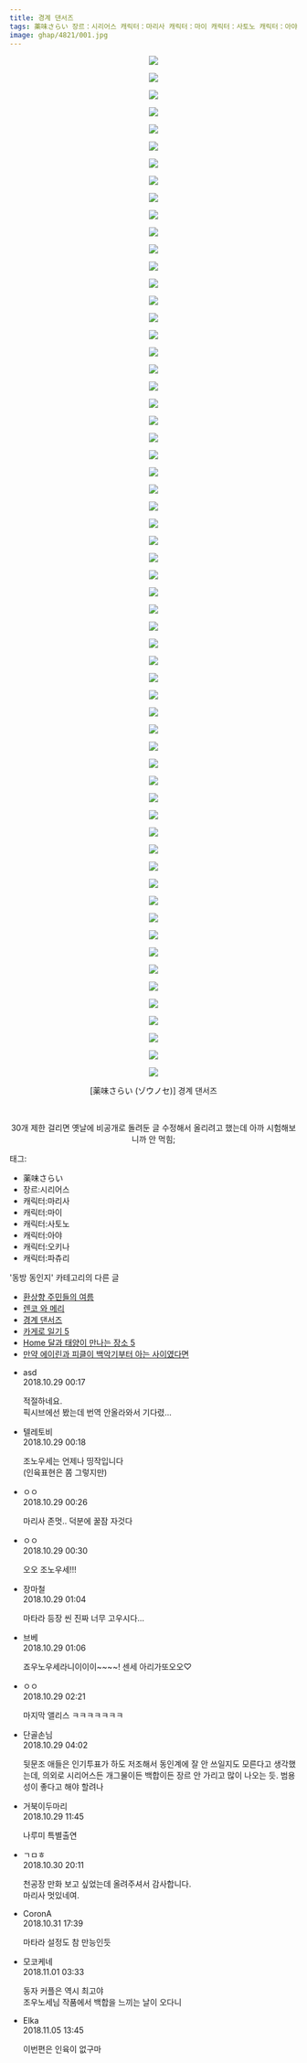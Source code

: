 ```yaml
---
title: 경계 댄서즈
tags: 薬味さらい 장르：시리어스 캐릭터：마리사 캐릭터：마이 캐릭터：사토노 캐릭터：아야 캐릭터：오키나 캐릭터：파츄리 ゾウノセ 동방_동인지
image: ghap/4821/001.jpg
---
```

<div class="article">
<p style="text-align: center; clear: none; float: none;"><img src="{{ site.nasurl }}/ghap/4821/001.jpg"/></p>
<p style="text-align: center; clear: none; float: none;"><img src="{{ site.nasurl }}/ghap/4821/002.jpg"/></p>
<p style="text-align: center; clear: none; float: none;"><img src="{{ site.nasurl }}/ghap/4821/003.jpg"/></p>
<p style="text-align: center; clear: none; float: none;"><img src="{{ site.nasurl }}/ghap/4821/004.jpg"/></p>
<p style="text-align: center; clear: none; float: none;"><img src="{{ site.nasurl }}/ghap/4821/005.jpg"/></p>
<p style="text-align: center; clear: none; float: none;"><img src="{{ site.nasurl }}/ghap/4821/006.jpg"/></p>
<p style="text-align: center; clear: none; float: none;"><img src="{{ site.nasurl }}/ghap/4821/007.jpg"/></p>
<p style="text-align: center; clear: none; float: none;"><img src="{{ site.nasurl }}/ghap/4821/008.jpg"/></p>
<p style="text-align: center; clear: none; float: none;"><img src="{{ site.nasurl }}/ghap/4821/009.jpg"/></p>
<p style="text-align: center; clear: none; float: none;"><img src="{{ site.nasurl }}/ghap/4821/010.jpg"/></p>
<p style="text-align: center; clear: none; float: none;"><img src="{{ site.nasurl }}/ghap/4821/011.jpg"/></p>
<p style="text-align: center; clear: none; float: none;"><img src="{{ site.nasurl }}/ghap/4821/012.jpg"/></p>
<p style="text-align: center; clear: none; float: none;"><img src="{{ site.nasurl }}/ghap/4821/013.jpg"/></p>
<p style="text-align: center; clear: none; float: none;"><img src="{{ site.nasurl }}/ghap/4821/014.jpg"/></p>
<p style="text-align: center; clear: none; float: none;"><img src="{{ site.nasurl }}/ghap/4821/015.jpg"/></p>
<p style="text-align: center; clear: none; float: none;"><img src="{{ site.nasurl }}/ghap/4821/016.jpg"/></p>
<p style="text-align: center; clear: none; float: none;"><img src="{{ site.nasurl }}/ghap/4821/017.jpg"/></p>
<p style="text-align: center; clear: none; float: none;"><img src="{{ site.nasurl }}/ghap/4821/018.jpg"/></p>
<p style="text-align: center; clear: none; float: none;"><img src="{{ site.nasurl }}/ghap/4821/019.jpg"/></p>
<p style="text-align: center; clear: none; float: none;"><img src="{{ site.nasurl }}/ghap/4821/020.jpg"/></p>
<p style="text-align: center; clear: none; float: none;"><img src="{{ site.nasurl }}/ghap/4821/021.jpg"/></p>
<p style="text-align: center; clear: none; float: none;"><img src="{{ site.nasurl }}/ghap/4821/022.jpg"/></p>
<p style="text-align: center; clear: none; float: none;"><img src="{{ site.nasurl }}/ghap/4821/023.jpg"/></p>
<p style="text-align: center; clear: none; float: none;"><img src="{{ site.nasurl }}/ghap/4821/024.jpg"/></p>
<p style="text-align: center; clear: none; float: none;"><img src="{{ site.nasurl }}/ghap/4821/025.jpg"/></p>
<p style="text-align: center; clear: none; float: none;"><img src="{{ site.nasurl }}/ghap/4821/026.jpg"/></p>
<p style="text-align: center; clear: none; float: none;"><img src="{{ site.nasurl }}/ghap/4821/027.jpg"/></p>
<p style="text-align: center; clear: none; float: none;"><img src="{{ site.nasurl }}/ghap/4821/028.jpg"/></p>
<p style="text-align: center; clear: none; float: none;"><img src="{{ site.nasurl }}/ghap/4821/029.jpg"/></p>
<p style="text-align: center; clear: none; float: none;"><img src="{{ site.nasurl }}/ghap/4821/030.jpg"/></p>
<p style="text-align: center; clear: none; float: none;"><img src="{{ site.nasurl }}/ghap/4821/031.jpg"/></p>
<p style="text-align: center; clear: none; float: none;"><img src="{{ site.nasurl }}/ghap/4821/032.jpg"/></p>
<p style="text-align: center; clear: none; float: none;"><img src="{{ site.nasurl }}/ghap/4821/033.jpg"/></p>
<p style="text-align: center; clear: none; float: none;"><img src="{{ site.nasurl }}/ghap/4821/034.jpg"/></p>
<p style="text-align: center; clear: none; float: none;"><img src="{{ site.nasurl }}/ghap/4821/035.jpg"/></p>
<p style="text-align: center; clear: none; float: none;"><img src="{{ site.nasurl }}/ghap/4821/036.jpg"/></p>
<p style="text-align: center; clear: none; float: none;"><img src="{{ site.nasurl }}/ghap/4821/037.jpg"/></p>
<p style="text-align: center; clear: none; float: none;"><img src="{{ site.nasurl }}/ghap/4821/038.jpg"/></p>
<p style="text-align: center; clear: none; float: none;"><img src="{{ site.nasurl }}/ghap/4821/039.jpg"/></p>
<p style="text-align: center; clear: none; float: none;"><img src="{{ site.nasurl }}/ghap/4821/040.jpg"/></p>
<p style="text-align: center; clear: none; float: none;"><img src="{{ site.nasurl }}/ghap/4821/041.jpg"/></p>
<p style="text-align: center; clear: none; float: none;"><img src="{{ site.nasurl }}/ghap/4821/042.jpg"/></p>
<p style="text-align: center; clear: none; float: none;"><img src="{{ site.nasurl }}/ghap/4821/043.jpg"/></p>
<p style="text-align: center; clear: none; float: none;"><img src="{{ site.nasurl }}/ghap/4821/044.jpg"/></p>
<p style="text-align: center; clear: none; float: none;"><img src="{{ site.nasurl }}/ghap/4821/045.jpg"/></p>
<p style="text-align: center; clear: none; float: none;"><img src="{{ site.nasurl }}/ghap/4821/046.jpg"/></p>
<p style="text-align: center; clear: none; float: none;"><img src="{{ site.nasurl }}/ghap/4821/047.jpg"/></p>
<p style="text-align: center; clear: none; float: none;"><img src="{{ site.nasurl }}/ghap/4821/048.jpg"/></p>
<p style="text-align: center; clear: none; float: none;"><img src="{{ site.nasurl }}/ghap/4821/049.jpg"/></p>
<p style="text-align: center; clear: none; float: none;"><img src="{{ site.nasurl }}/ghap/4821/050.jpg"/></p>
<p style="text-align: center; clear: none; float: none;"><img src="{{ site.nasurl }}/ghap/4821/051.jpg"/></p>
<p style="text-align: center; clear: none; float: none;"><img src="{{ site.nasurl }}/ghap/4821/052.jpg"/></p>
<p style="text-align: center; clear: none; float: none;"><img src="{{ site.nasurl }}/ghap/4821/053.jpg"/></p>
<p style="text-align: center; clear: none; float: none;"><img src="{{ site.nasurl }}/ghap/4821/054.jpg"/></p>
<p style="text-align: center; clear: none; float: none;"><img src="{{ site.nasurl }}/ghap/4821/055.jpg"/></p>
<p style="text-align: center; clear: none; float: none;"><img src="{{ site.nasurl }}/ghap/4821/056.jpg"/></p>
<p style="text-align: center; clear: none; float: none;"><img src="{{ site.nasurl }}/ghap/4821/057.jpg"/></p>
<p style="text-align: center; clear: none; float: none;"><img src="{{ site.nasurl }}/ghap/4821/058.jpg"/></p>
<p style="text-align: center; clear: none; float: none;"><img src="{{ site.nasurl }}/ghap/4821/059.jpg"/></p>
<p style="text-align: center; clear: none; float: none;"><img src="{{ site.nasurl }}/ghap/4821/060.jpg"/></p>
<p style="text-align: center; clear: none; float: none;">[薬味さらい (ゾウノセ)] 경계 댄서즈</p>
<p style="text-align: center; clear: none; float: none;"><br/></p>
<p style="text-align: center; clear: none; float: none;">30개 제한 걸리면 옛날에 비공개로 돌려둔 글 수정해서 올리려고 했는데 아까 시험해보니까 안 먹힘;</p>
</div><div class="tagTrail">
<p>태그: </p>
<ul>
<li>薬味さらい</li>
<li>장르:시리어스</li>
<li>캐릭터:마리사</li>
<li>캐릭터:마이</li>
<li>캐릭터:사토노</li>
<li>캐릭터:아야</li>
<li>캐릭터:오키나</li>
<li>캐릭터:파츄리</li>
</ul>
</div><div class="another">
<p>'동방 동인지' 카테고리의 다른 글</p>
<ul>
<li><a href="/2018-11-01-ghap_1223">환상향 주민들의 여름</a></li>
<li><a href="/2018-11-01-ghap_5052">렌코 와 메리</a></li>
<li><a href="/2018-10-29-ghap_4821">경계 댄서즈</a></li>
<li><a href="/2018-10-28-ghap_4930">카게로 일기 5</a></li>
<li><a href="/2018-10-28-ghap_4929">Home 달과 태양이 만나는 장소 5</a></li>
<li><a href="/2018-10-27-ghap_4904">만약 에이린과 피클이 백악기부터 아는 사이였다면</a></li>
</ul>
</div><div class="cb_module cb_fluid">
<div class="cb_wrt cb_profile">
<div class="comment">
<ul>
<li class="cb_thumb_off" id="comment15364134">
<div class="cb_comment_area">
<div class="cb_info_area">
<div class="cb_section">
<span class="cb_nick_name">asd</span>
</div>
<div class="cb_section">
<span class="cb_date">2018.10.29 00:17 </span>
</div>
</div>
<div class="cb_dsc_comment">
<p class="cb_dsc">
											적절하네요.<br/>
픽시브에선 봤는데 번역 안올라와서 기다렸...
										</p>
</div>
</div></li>
<li class="cb_thumb_off" id="comment15364136">
<div class="cb_comment_area">
<div class="cb_info_area">
<div class="cb_section">
<span class="cb_nick_name">텔레토비</span>
</div>
<div class="cb_section">
<span class="cb_date">2018.10.29 00:18 </span>
</div>
</div>
<div class="cb_dsc_comment">
<p class="cb_dsc">
											조노우세는 언제나 띵작입니다<br/>
(인육표현은 쫌 그렇지만)
										</p>
</div>
</div></li>
<li class="cb_thumb_off" id="comment15364137">
<div class="cb_comment_area">
<div class="cb_info_area">
<div class="cb_section">
<span class="cb_nick_name">ㅇㅇ</span>
</div>
<div class="cb_section">
<span class="cb_date">2018.10.29 00:26 </span>
</div>
</div>
<div class="cb_dsc_comment">
<p class="cb_dsc">
											마리사 존멋.. 덕분에 꿀잠 자것다
										</p>
</div>
</div></li>
<li class="cb_thumb_off" id="comment15364141">
<div class="cb_comment_area">
<div class="cb_info_area">
<div class="cb_section">
<span class="cb_nick_name">ㅇㅇ</span>
</div>
<div class="cb_section">
<span class="cb_date">2018.10.29 00:30 </span>
</div>
</div>
<div class="cb_dsc_comment">
<p class="cb_dsc">
											오오 조노우세!!!<br/>
</p>
</div>
</div></li>
<li class="cb_thumb_off" id="comment15364159">
<div class="cb_comment_area">
<div class="cb_info_area">
<div class="cb_section">
<span class="cb_nick_name">장마철</span>
</div>
<div class="cb_section">
<span class="cb_date">2018.10.29 01:04 </span>
</div>
</div>
<div class="cb_dsc_comment">
<p class="cb_dsc">
											마타라 등장 씬 진짜 너무 고우시다...
										</p>
</div>
</div></li>
<li class="cb_thumb_off" id="comment15364160">
<div class="cb_comment_area">
<div class="cb_info_area">
<div class="cb_section">
<span class="cb_nick_name">브베</span>
</div>
<div class="cb_section">
<span class="cb_date">2018.10.29 01:06 </span>
</div>
</div>
<div class="cb_dsc_comment">
<p class="cb_dsc">
											죠우노우세라니이이이~~~~! 센세 아리가또오오♡
										</p>
</div>
</div></li>
<li class="cb_thumb_off" id="comment15364169">
<div class="cb_comment_area">
<div class="cb_info_area">
<div class="cb_section">
<span class="cb_nick_name">ㅇㅇ</span>
</div>
<div class="cb_section">
<span class="cb_date">2018.10.29 02:21 </span>
</div>
</div>
<div class="cb_dsc_comment">
<p class="cb_dsc">
											마지막 앨리스 ㅋㅋㅋㅋㅋㅋㅋ
										</p>
</div>
</div></li>
<li class="cb_thumb_off" id="comment15364174">
<div class="cb_comment_area">
<div class="cb_info_area">
<div class="cb_section">
<span class="cb_nick_name">단골손님</span>
</div>
<div class="cb_section">
<span class="cb_date">2018.10.29 04:02 </span>
</div>
</div>
<div class="cb_dsc_comment">
<p class="cb_dsc">
											뒷문조 애들은 인기투표가 하도 저조해서 동인계에 잘 안 쓰일지도 모른다고 생각했는데, 의외로 시리어스든 개그물이든 백합이든 장르 안 가리고 많이 나오는 듯. 범용성이 좋다고 해야 할려나
										</p>
</div>
</div></li>
<li class="cb_thumb_off" id="comment15364329">
<div class="cb_comment_area">
<div class="cb_info_area">
<div class="cb_section">
<span class="cb_nick_name">거북이두마리</span>
</div>
<div class="cb_section">
<span class="cb_date">2018.10.29 11:45 </span>
</div>
</div>
<div class="cb_dsc_comment">
<p class="cb_dsc">
											나루미 특별출연
										</p>
</div>
</div></li>
<li class="cb_thumb_off" id="comment15365180">
<div class="cb_comment_area">
<div class="cb_info_area">
<div class="cb_section">
<span class="cb_nick_name">ㄱㅁㅎ</span>
</div>
<div class="cb_section">
<span class="cb_date">2018.10.30 20:11 </span>
</div>
</div>
<div class="cb_dsc_comment">
<p class="cb_dsc">
											천공장 만화 보고 싶었는데 올려주셔서 감사합니다.<br/>
마리사 멋있네여.
										</p>
</div>
</div></li>
<li class="cb_thumb_off" id="comment15365660">
<div class="cb_comment_area">
<div class="cb_info_area">
<div class="cb_section">
<span class="cb_nick_name">CoronA</span>
</div>
<div class="cb_section">
<span class="cb_date">2018.10.31 17:39 </span>
</div>
</div>
<div class="cb_dsc_comment">
<p class="cb_dsc">
											마타라 설정도 참 만능인듯
										</p>
</div>
</div></li>
<li class="cb_thumb_off" id="comment15365895">
<div class="cb_comment_area">
<div class="cb_info_area">
<div class="cb_section">
<span class="cb_nick_name">모코케네</span>
</div>
<div class="cb_section">
<span class="cb_date">2018.11.01 03:33 </span>
</div>
</div>
<div class="cb_dsc_comment">
<p class="cb_dsc">
											동자 커플은 역시 최고야 <br/>
조우노세님 작품에서 백합을 느끼는 날이 오다니 
										</p>
</div>
</div></li>
<li class="cb_thumb_off" id="comment15367908">
<div class="cb_comment_area">
<div class="cb_info_area">
<div class="cb_section">
<span class="cb_nick_name">Elka</span>
</div>
<div class="cb_section">
<span class="cb_date">2018.11.05 13:45 </span>
</div>
</div>
<div class="cb_dsc_comment">
<p class="cb_dsc">
											이번편은 인육이 없구마
										</p>
</div>
</div></li>
</ul>
</div>
</div><!-- commentList close -->
</div>